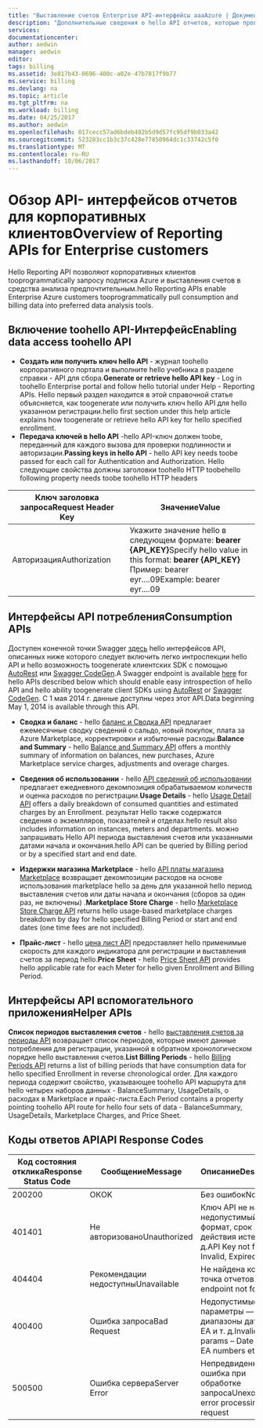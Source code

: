 ```yaml
---
title: "Выставление счетов Enterprise API-интерфейсы aaaAzure | Документы Microsoft"
description: "Дополнительные сведения о hello API отчетов, которые программным образом включить корпоративных клиентов toopull потребления данных Azure."
services: 
documentationcenter: 
author: aedwin
manager: aedwin
editor: 
tags: billing
ms.assetid: 3e817b43-0696-400c-a02e-47b7817f9b77
ms.service: billing
ms.devlang: na
ms.topic: article
ms.tgt_pltfrm: na
ms.workload: billing
ms.date: 04/25/2017
ms.author: aedwin
ms.openlocfilehash: 017cecc57ad6bdeb402b5d9d57fc95df9b033a42
ms.sourcegitcommit: 523283cc1b3c37c428e77850964dc1c33742c5f0
ms.translationtype: MT
ms.contentlocale: ru-RU
ms.lasthandoff: 10/06/2017
---
```

# <a name="overview-of-reporting-apis-for-enterprise-customers"></a><span data-ttu-id="78fc7-103">Обзор API- интерфейсов отчетов для корпоративных клиентов</span><span class="sxs-lookup"><span data-stu-id="78fc7-103">Overview of Reporting APIs for Enterprise customers</span></span>
<span data-ttu-id="78fc7-104">Hello Reporting API позволяют корпоративных клиентов tooprogrammatically запросу подписка Azure и выставления счетов в средства анализа предпочтительным.</span><span class="sxs-lookup"><span data-stu-id="78fc7-104">hello Reporting APIs enable Enterprise Azure customers tooprogrammatically pull consumption and billing data into preferred data analysis tools.</span></span> 

## <a name="enabling-data-access-toohello-api"></a><span data-ttu-id="78fc7-105">Включение toohello API-Интерфейс</span><span class="sxs-lookup"><span data-stu-id="78fc7-105">Enabling data access toohello API</span></span>
* <span data-ttu-id="78fc7-106">**Создать или получить ключ hello API** - журнал toohello корпоративного портала и выполните hello учебника в разделе справки - API для сбора.</span><span class="sxs-lookup"><span data-stu-id="78fc7-106">**Generate or retrieve hello API key** - Log in toohello Enterprise portal and follow hello tutorial under Help - Reporting APIs.</span></span> <span data-ttu-id="78fc7-107">Hello первый раздел находится в этой справочной статье объясняется, как toogenerate или получить ключ hello API для hello указанном регистрации.</span><span class="sxs-lookup"><span data-stu-id="78fc7-107">hello first section under this help article explains how toogenerate or retrieve hello API key for hello specified enrollment.</span></span>
* <span data-ttu-id="78fc7-108">**Передача ключей в hello API** -hello API-ключ должен toobe, переданный для каждого вызова для проверки подлинности и авторизации.</span><span class="sxs-lookup"><span data-stu-id="78fc7-108">**Passing keys in hello API** - hello API key needs toobe passed for each call for Authentication and Authorization.</span></span> <span data-ttu-id="78fc7-109">Hello следующие свойства должны заголовки toohello HTTP toobe</span><span class="sxs-lookup"><span data-stu-id="78fc7-109">hello following property needs toobe toohello HTTP headers</span></span>

|<span data-ttu-id="78fc7-110">Ключ заголовка запроса</span><span class="sxs-lookup"><span data-stu-id="78fc7-110">Request Header Key</span></span> | <span data-ttu-id="78fc7-111">Значение</span><span class="sxs-lookup"><span data-stu-id="78fc7-111">Value</span></span>|
|-|-|
|<span data-ttu-id="78fc7-112">Авторизация</span><span class="sxs-lookup"><span data-stu-id="78fc7-112">Authorization</span></span>| <span data-ttu-id="78fc7-113">Укажите значение hello в следующем формате: **bearer {API_KEY}**</span><span class="sxs-lookup"><span data-stu-id="78fc7-113">Specify hello value in this format: **bearer {API_KEY}**</span></span> <br/> <span data-ttu-id="78fc7-114">Пример: bearer eyr....09</span><span class="sxs-lookup"><span data-stu-id="78fc7-114">Example: bearer eyr....09</span></span>|

## <a name="consumption-apis"></a><span data-ttu-id="78fc7-115">Интерфейсы API потребления</span><span class="sxs-lookup"><span data-stu-id="78fc7-115">Consumption APIs</span></span>
<span data-ttu-id="78fc7-116">Доступен конечной точки Swagger [здесь](https://consumption.azure.com/swagger/ui/index) hello интерфейсов API, описанных ниже которого следует включить легко интроспекции hello API и hello возможность toogenerate клиентских SDK с помощью [AutoRest](https://github.com/Azure/AutoRest) или [ Swagger CodeGen](http://swagger.io/swagger-codegen/).</span><span class="sxs-lookup"><span data-stu-id="78fc7-116">A Swagger endpoint is available [here](https://consumption.azure.com/swagger/ui/index) for hello APIs described below which should enable easy introspection of hello API and hello ability toogenerate client SDKs using [AutoRest](https://github.com/Azure/AutoRest) or [Swagger CodeGen](http://swagger.io/swagger-codegen/).</span></span> <span data-ttu-id="78fc7-117">С 1 мая 2014 г. данные доступны через этот API.</span><span class="sxs-lookup"><span data-stu-id="78fc7-117">Data beginning May 1, 2014 is available through this API.</span></span> 

* <span data-ttu-id="78fc7-118">**Сводка и баланс** - hello [баланс и Сводка API](billing-enterprise-api-balance-summary.md) предлагает ежемесячные сводку сведений о сальдо, новый покупок, плата за Azure Marketplace, корректировки и избыточные расходы.</span><span class="sxs-lookup"><span data-stu-id="78fc7-118">**Balance and Summary** - hello [Balance and Summary API](billing-enterprise-api-balance-summary.md) offers a monthly summary of information on balances, new purchases, Azure Marketplace service charges, adjustments and overage charges.</span></span>

* <span data-ttu-id="78fc7-119">**Сведения об использовании** - hello [API сведений об использовании](billing-enterprise-api-usage-detail.md) предлагает ежедневного декомпозиция обрабатываемом количеств и оценка расходов по регистрации.</span><span class="sxs-lookup"><span data-stu-id="78fc7-119">**Usage Details** - hello [Usage Detail API](billing-enterprise-api-usage-detail.md) offers a daily breakdown of consumed quantities and estimated charges by an Enrollment.</span></span> <span data-ttu-id="78fc7-120">результат Hello также содержатся сведения о экземпляров, показателей и отделах.</span><span class="sxs-lookup"><span data-stu-id="78fc7-120">hello result also includes information on instances, meters and departments.</span></span> <span data-ttu-id="78fc7-121">можно запрашивать Hello API периода выставления счетов или указанными датами начала и окончания.</span><span class="sxs-lookup"><span data-stu-id="78fc7-121">hello API can be queried by Billing period or by a specified start and end date.</span></span> 

* <span data-ttu-id="78fc7-122">**Издержки магазина Marketplace** - hello [API платы магазина Marketplace](billing-enterprise-api-marketplace-storecharge.md) возвращает декомпозиции расходов на основе использования marketplace hello за день для указанной hello период выставления счетов или даты начала и окончания (сборов за один раз, не включены) .</span><span class="sxs-lookup"><span data-stu-id="78fc7-122">**Marketplace Store Charge** - hello [Marketplace Store Charge API](billing-enterprise-api-marketplace-storecharge.md) returns hello usage-based marketplace charges breakdown by day for hello specified Billing Period or start and end dates (one time fees are not included).</span></span>

* <span data-ttu-id="78fc7-123">**Прайс-лист** - hello [цена лист API](billing-enterprise-api-pricesheet.md) предоставляет hello применимые скорость для каждого индикатора для регистрации и выставления счетов за период hello.</span><span class="sxs-lookup"><span data-stu-id="78fc7-123">**Price Sheet** - hello [Price Sheet API](billing-enterprise-api-pricesheet.md) provides hello applicable rate for each Meter for hello given Enrollment and Billing Period.</span></span> 

## <a name="helper-apis"></a><span data-ttu-id="78fc7-124">Интерфейсы API вспомогательного приложения</span><span class="sxs-lookup"><span data-stu-id="78fc7-124">Helper APIs</span></span>
 <span data-ttu-id="78fc7-125">**Список периодов выставления счетов** - hello [выставления счетов за периоды API](billing-enterprise-api-billing-periods.md) возвращает список периодов, которые имеют данные потребления для регистрации, указанной в обратном хронологическом порядке hello выставления счетов.</span><span class="sxs-lookup"><span data-stu-id="78fc7-125">**List Billing Periods** - hello [Billing Periods API](billing-enterprise-api-billing-periods.md) returns a list of billing periods that have consumption data for hello specified Enrollment in reverse chronological order.</span></span> <span data-ttu-id="78fc7-126">Для каждого периода содержит свойство, указывающее toohello API маршрута для hello четырех наборов данных - BalanceSummary, UsageDetails, о расходах в Marketplace и прайс-листа.</span><span class="sxs-lookup"><span data-stu-id="78fc7-126">Each Period contains a property pointing toohello API route for hello four sets of data - BalanceSummary, UsageDetails, Marketplace Charges, and Price Sheet.</span></span>


## <a name="api-response-codes"></a><span data-ttu-id="78fc7-127">Коды ответов API</span><span class="sxs-lookup"><span data-stu-id="78fc7-127">API Response Codes</span></span>  
|<span data-ttu-id="78fc7-128">Код состояния отклика</span><span class="sxs-lookup"><span data-stu-id="78fc7-128">Response Status Code</span></span>|<span data-ttu-id="78fc7-129">Сообщение</span><span class="sxs-lookup"><span data-stu-id="78fc7-129">Message</span></span>|<span data-ttu-id="78fc7-130">Описание</span><span class="sxs-lookup"><span data-stu-id="78fc7-130">Description</span></span>|
|-|-|-|
|<span data-ttu-id="78fc7-131">200</span><span class="sxs-lookup"><span data-stu-id="78fc7-131">200</span></span>| <span data-ttu-id="78fc7-132">ОК</span><span class="sxs-lookup"><span data-stu-id="78fc7-132">OK</span></span>|<span data-ttu-id="78fc7-133">Без ошибок</span><span class="sxs-lookup"><span data-stu-id="78fc7-133">No error</span></span>|
|<span data-ttu-id="78fc7-134">401</span><span class="sxs-lookup"><span data-stu-id="78fc7-134">401</span></span>| <span data-ttu-id="78fc7-135">Не авторизовано</span><span class="sxs-lookup"><span data-stu-id="78fc7-135">Unauthorized</span></span>| <span data-ttu-id="78fc7-136">Ключ API не найден, недопустимый формат, срок действия истек и т. д.</span><span class="sxs-lookup"><span data-stu-id="78fc7-136">API Key not found, Invalid, Expired etc.</span></span>|
|<span data-ttu-id="78fc7-137">404</span><span class="sxs-lookup"><span data-stu-id="78fc7-137">404</span></span>| <span data-ttu-id="78fc7-138">Рекомендации недоступны</span><span class="sxs-lookup"><span data-stu-id="78fc7-138">Unavailable</span></span>| <span data-ttu-id="78fc7-139">Не найдена конечная точка отчетов</span><span class="sxs-lookup"><span data-stu-id="78fc7-139">Report endpoint not found</span></span>|
|<span data-ttu-id="78fc7-140">400</span><span class="sxs-lookup"><span data-stu-id="78fc7-140">400</span></span>| <span data-ttu-id="78fc7-141">Ошибка запроса</span><span class="sxs-lookup"><span data-stu-id="78fc7-141">Bad Request</span></span>| <span data-ttu-id="78fc7-142">Недопустимые параметры — диапазоны дат, числа EA и т. д.</span><span class="sxs-lookup"><span data-stu-id="78fc7-142">Invalid params – Date ranges, EA numbers etc.</span></span>|
|<span data-ttu-id="78fc7-143">500</span><span class="sxs-lookup"><span data-stu-id="78fc7-143">500</span></span>| <span data-ttu-id="78fc7-144">Ошибка сервера</span><span class="sxs-lookup"><span data-stu-id="78fc7-144">Server Error</span></span>| <span data-ttu-id="78fc7-145">Непредвиденная ошибка при обработке запроса</span><span class="sxs-lookup"><span data-stu-id="78fc7-145">Unexoected error processing request</span></span>| 









